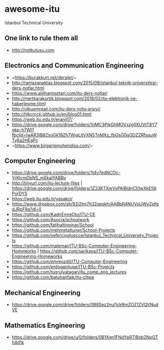 # awesome-itu
Istanbul Technical University
## One link to rule them all 
- http://notkutusu.com

## Electronics and Communication Engineering
- ~https://burakkurt.net/dersler/~
- http://ramazanaktas.blogspot.com/2015/09/istanbul-teknik-universitesi-ders-notlar.html
- https://www.aliilhamioztan.com/itu-ders-notlari
- http://mertkarakurtjk.blogspot.com/2018/02/itu-elektronik-ve-haberlesme.html
- http://utkuemreali.com/itu-ders-notu-arsivi/
- http://hlkcrcck.github.io/en/blog01.html
- https://web.itu.edu.tr/eranil17/
- https://drive.google.com/drive/folders/1nMC3PjkGhMOVxzg0XUVtT8Y7gkp-h7WI?fbclid=IwAR3lB8ZsoGk19Zh7WjqLitVXN5TnMXz_fbGsG0qODZZRfsquWTy8a2HEgPc
- ~https://www.birgaripmuhendiss.com/~

## Computer Engineering
- https://drive.google.com/drive/folders/1t4v7edNCOc-YrKlcmDbNS_mEkaIYABBv
- http://tinyurl.com/itu-lecture-files | https://drive.google.com/drive/folders/1Z23KTXwVsPAl6IdnCIi1wXkE56PyrDYS
- https://web.itu.edu.tr/yasakci/
- https://www.dropbox.com/sh/92i2tm7h32qeskh/AABbR4NUVoUWvZjdIsdJRpF9a?dl=0
- https://github.com/KadirEmreOto/ITU-CE
- https://github.com/Asocia/schoolwork
- https://github.com/fatihaltinpinar/School
- https://github.com/mehmetaltuner/School-Projects
- https://github.com/seferciogluecce/Istanbul_Technical_University_Projects
- https://github.com/malemar/ITU-BSc-Computer-Engineering-Homeworks | https://github.com/sarikaya/ITU-BSc-Computer-Engineering-Homeworks
- https://github.com/emreozdil/ITU-Computer-Engineering
- https://github.com/erdoganhuse/ITU-BSc-Projects
- https://github.com/tugrulyatagan/itu_comp_eng_lectures
- https://github.com/batuhanfaik/itu-cmpe

## Mechanical Engineering
- https://drive.google.com/drive/folders/0B8Sez2nul1ckRmZOZ1ZVQVNudVE

## Mathematics Engineering
- https://drive.google.com/drive/u/0/folders/0B1Xqn1FNdYpRTlBxb2NpQTh4d1k
